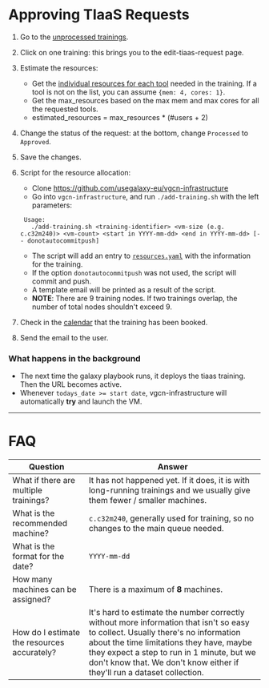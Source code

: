 # Approving TIaaS Requests

1. Go to the [unprocessed trainings](https://usegalaxy.eu/tiaas/admin/training/training/?processed__exact=UN).
2. Click on one training: this brings you to the edit-tiaas-request page.
3. Estimate the resources:
    - Get the [individual resources for each tool](https://github.com/usegalaxy-eu/infrastructure-playbook/blob/master/files/galaxy/dynamic_rules/usegalaxy/tool_destinations.yaml) needed in the training. If a tool is not on the list, you can assume `{mem: 4, cores: 1}`.
    - Get the max_resources based on the max mem and max cores for all the requested tools.
    - estimated_resources = max_resources * (#users + 2)
4. Change the status of the request: at the bottom, change `Processed` to `Approved`.
5. Save the changes.
6. Script for the resource allocation:
    - Clone https://github.com/usegalaxy-eu/vgcn-infrastructure
    - Go into `vgcn-infrastructure`, and run `./add-training.sh` with the left parameters:

   ```
    Usage:
      ./add-training.sh <training-identifier> <vm-size (e.g. c.c32m240)> <vm-count> <start in YYYY-mm-dd> <end in YYYY-mm-dd> [-- donotautocommitpush]
    ```    
    - The script will add an entry to [`resources.yaml`](https://github.com/usegalaxy-eu/vgcn-infrastructure/blob/master/resources.yaml) with the information for the training.
    - If the option `donotautocommitpush` was not used, the script will commit and push.
    - A template email will be printed as a result of the script.
    - **NOTE**: There are 9 training nodes. If two trainings overlap, the number of total nodes shouldn't exceed 9. 
    
7. Check in the [calendar](https://usegalaxy.eu/tiaas/calendar/) that the training has been booked.
8. Send the email to the user.

### What happens in the background

- The next time the galaxy playbook runs, it deploys the tiaas training. Then the URL becomes active.
- Whenever `todays_date >= start date`, vgcn-infrastructure will automatically **try** and launch the VM.

---

# FAQ

Question | Answer
--- | ---
What if there are multiple trainings? | It has not happened yet. If it does, it is with long-running trainings and we usually give them fewer / smaller machines.
What is the recommended machine? | `c.c32m240`, generally used for training, so no changes to the main queue needed.
What is the format for the date? | `YYYY-mm-dd`
How many machines can be assigned? | There is a maximum of __8__ machines.
How do I estimate the resources accurately? | It's hard to estimate the number correctly without more information that isn't so easy to collect. Usually there's no information about the time limitations they have, maybe they expect a step to run in 1 minute, but we don't know that. We don't know either if they'll run a dataset collection.
